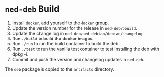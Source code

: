 # `ned-deb` Build

1. Install `docker`, add yourself to the `docker` group.
2. Update the version number for the release in `ned-deb/bbuild`.
3. Update the change log in `ned-deb/ned-debian/debian/changelog`.
4. Run `./build` to build the docker images.
5. Run `./run` to run the build container to build the deb.
6. Run `./test` to run the vanilla test container to test installing the deb with dpkg -i.
7. Commit and push the version and changelog updates in `ned-deb`.

The `deb` package is copied to the `artifacts` directory.
